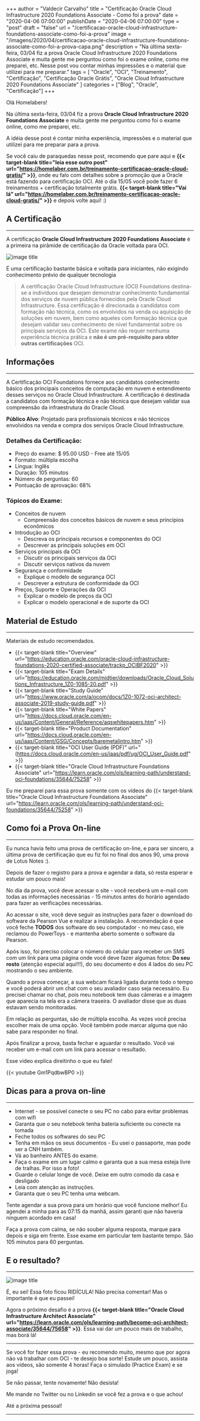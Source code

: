 +++
author = "Valdecir Carvalho"
title = "Certificação Oracle Cloud Infrastructure 2020 Foundations Associate - Como foi a prova"
date = "2020-04-06 07:00:00"
publishDate = "2020-04-06 07:00:00"
type = "post"
draft = "false"
url = "/certificacao-oracle-cloud-infrastructure-foundations-associate-como-foi-a-prova"
image = "/imagens/2020/04/certificacao-oracle-cloud-infrastructure-foundations-associate-como-foi-a-prova-capa.png"
description = "Na última sexta-feira, 03/04 fiz a prova Oracle Cloud Infrastructure 2020 Foundations Associate e muita gente me perguntou como foi o exame online, como me preparei, etc. Nesse post vou contar minhas impressões e o material que utilizei para me preparar."
tags = [
    "Oracle",
    "OCI",
    "Treinamento",
	"Certificação",
    "Certificação Oracle Grátis",
    "Oracle Cloud Infrastructure 2020 Foundations Associate"
]
categories = ["Blog", "Oracle", "Certificação"]
+++

Olá Homelabers!

Na última sexta-feira, 03/04 fiz a prova **Oracle Cloud Infrastructure 2020 Foundations Associate** e muita gente me perguntou como foi o exame online, como me preparei, etc. 

A idéia desse post é contar minha experiência, impressões e o material que utilizei para me preparar para a prova.

Se você caiu de paraquedas nesse post, recomendo que pare aqui e **{{< target-blank title="leia esse outro post" url="https://homelaber.com.br/treinamento-certificacao-oracle-cloud-gratis/" >}}**, onde eu falo com detalhes sobre a promoção que a Oracle está fazendo para certificação OCI. Até o dia 15/05 você pode fazer 6 treinamentos + certificação totalmente grátis. **{{< target-blank title="Vai lá" url="https://homelaber.com.br/treinamento-certificacao-oracle-cloud-gratis/" >}}** e depois volte aqui! :) 

## A Certificação
----

A certificação **Oracle Cloud Infrastructure 2020 Foundations Associate** é a primeira na pirâmide de certificação da Oracle voltada para OCI. 


![image title](/imagens/2020/04/oracle-cloud-certification-path.jpg)


É uma certificação bastante básica e voltada para iniciantes, não exigindo conhecimento prévio de qualquer tecnologia

> A certificação Oracle Cloud Infrastructure (OCI) Foundations destina-se a indivíduos que desejam demonstrar conhecimento fundamental dos serviços de nuvem pública fornecidos pela Oracle Cloud Infrastructure. 
> Essa certificação é direcionada a candidatos com formação não técnica, como os envolvidos na venda ou aquisição de soluções em nuvem, bem como aqueles com formação técnica que desejam validar seu conhecimento de nível fundamental sobre os principais serviços da OCI. 
> Este exame não requer nenhuma experiência técnica prática e **não é um pré-requisito para obter outras certificações** OCI.



## Informações
----

A Certificação OCI Foundations fornece aos candidatos conhecimento básico dos principais conceitos de computação em nuvem e entendimento desses serviços no Oracle Cloud Infrastructure. A certificação é destinada a candidatos com formação técnica e não técnica que desejam validar sua compreensão da infraestrutura do Oracle Cloud.

**Público Alvo**: Projetado para profissionais técnicos e não técnicos envolvidos na venda e compra dos serviços Oracle Cloud Infrastructure.

### Detalhes da Certificação:

- Preço do exame: $ 95.00 USD - Free até 15/05
- Formato: múltipla escolha
- Língua: Inglês
- Duração: 105 minutos
- Número de perguntas: 60
- Pontuação de aprovação: 68%

### Tópicos do Exame:

- Conceitos de nuvem
  - Compreensão dos conceitos básicos de nuvem e seus princípios econômicos
- Introdução ao OCI
  - Descreva os principais recursos e componentes do OCI
  - Descrever as principais soluções em OCI
- Serviços principais da OCI
  - Discutir os principais serviços da OCI
  - Discutir serviços nativos da nuvem
- Segurança e conformidade
  - Explique o modelo de segurança OCI
  - Descrever a estrutura de conformidade da OCI
- Preços, Suporte e Operações da OCI
  - Explicar o modelo de preços da OCI
  - Explicar o modelo operacional e de suporte da OCI

## Material de Estudo
----
Materiais de estudo recomendados.

- {{< target-blank title="Overview" url="https://education.oracle.com/oracle-cloud-infrastructure-foundations-2020-certified-associate/trackp_OCIBF2020" >}}
- {{< target-blank title="Exam Details" url="https://education.oracle.com/midtier/downloads/Oracle_Cloud_Solutions_Infrastructure_1Z0-1085-20.pdf" >}}
- {{< target-blank title="Study Guide" url="https://www.oracle.com/a/ocom/docs/1Z0-1072-oci-architect-associate-2019-study-guide.pdf" >}}
- {{< target-blank title="White Papers" url="https://docs.cloud.oracle.com/en-us/iaas/Content/General/Reference/aqswhitepapers.htm" >}}
- {{< target-blank title="Product Documentation" url="https://docs.cloud.oracle.com/en-us/iaas/Content/GSG/Concepts/baremetalintro.htm" >}}
- {{< target-blank title="OCI User Guide (PDF)" url="(https://docs.cloud.oracle.com/en-us/iaas/pdf/ug/OCI_User_Guide.pdf" >}}
- {{< target-blank title="Oracle Cloud Infrastructure Foundations Associate" url="https://learn.oracle.com/ols/learning-path/understand-oci-foundations/35644/75258" >}}

Eu me preparei para essa prova somente com os vídeos do  {{< target-blank title="Oracle Cloud Infrastructure Foundations Associate" url="https://learn.oracle.com/ols/learning-path/understand-oci-foundations/35644/75258" >}}
  
## Como foi a Prova On-line
----

Eu nunca havia feito uma prova de certificação on-line, e para ser sincero, a última prova de certificação que eu fiz foi no final dos anos 90, uma prova de Lotus Notes :).

Depois de fazer o registro para a prova e agendar a data, só resta esperar e estudar um pouco mais!

No dia da prova, você deve acessar o site  - você receberá um e-mail com todas as informações necessárias - 15 minutos antes do horário agendado para fazer as verificações necessárias.

Ao acessar o site, você deve seguir as instruções para fazer o download do software da Pearson Vue e realizar a instalação. A recomendação é que você feche **TODOS** dos software do seu computador - no meu caso, ele reclamou do PowerToys - e mantenha aberto somente o software da Pearson. 

Após isso, foi preciso colocar o número do celular para receber um SMS com um link para uma página onde você deve fazer algumas fotos: **Do seu rosto** (atenção especial aqui!!!), do seu documento e dos 4 lados do seu PC mostrando o seu ambiente. 

Quando a prova começar, a sua webcam ficará ligada durante todo o tempo e você poderá abrir um chat com o seu avaliador caso seja necessário. Eu precisei chamar no chat, pois meu notebook tem duas câmeras e a imagem que aparecia na tela era a câmera traseira. O avaliador disse que as duas estavam sendo monitoradas.

Em relação as perguntas, são de múltipla escolha. As vezes você precisa escolher mais de uma opção. Você também pode marcar alguma que não sabe para responder no final.

Após finalizar a prova, basta fechar e aguardar o resultado. Você vai receber um e-mail com um link para acessar o resultado.

Esse video explica direitinho o que eu falei!

{{< youtube Gm1PqdbwBP0 >}}



## Dicas para a prova on-line
----

- Internet - se possível conecte o seu PC no cabo para evitar problemas com wifi
- Garanta que o seu notebook tenha bateria suficiente ou conecte na tomada
- Feche todos os softwares do seu PC
- Tenha em mãos os seus documentos - Eu usei o passaporte, mas pode ser a CNH também.
- Vá ao banheiro ANTES do exame. 
- Faça o exame em um lugar calmo e garanta que a sua mesa esteja livre de tralhas. Por isso a foto!
- Guarde o celular longe de você. Deixe em outro comodo da casa e desligado
- Leia com atenção as instruções.
- Garanta que o seu PC tenha uma webcam.

Tente agendar a sua prova para um horário que você funcione melhor! 
Eu agendei a minha para as 07:15 da manhã, assim garanti que não haveria ninguem acordado em casa!

Faça a prova com calma, se não souber alguma resposta, marque para depois e siga em frente. Esse exame em particular tem bastante tempo. São 105 minutos para 60 perguntas.

## E o resultado?
----

![image title](/imagens/2020/04/cert-oracle-cloud-foundations-resultado.png)

É, eu sei! Essa foto ficou RIDÍCULA! Não precisa comentar! Mas o importante é que eu passei!

Agora o próximo desafio é a prova **{{< target-blank title="Oracle Cloud Infrastructure Architect Associate" url="https://learn.oracle.com/ols/learning-path/become-oci-architect-associate/35644/75658" >}}**. Essa vai dar um pouco mais de trabalho, mas borá lá!

----

Se você for fazer essa prova - eu recomendo muito, mesmo que por agora não vá trabalhar com OCI - te desejo boa sorte!
Estude um pouco, assista aos vídeos, são somente 4 horas! Faça o simulado (Practice Exam) e se joga!

Se não passar, tente novamente! Não desista!

Me mande no Twitter ou no Linkedin se você fez a prova e o que achou! 

Até a próxima pessoal!

----
